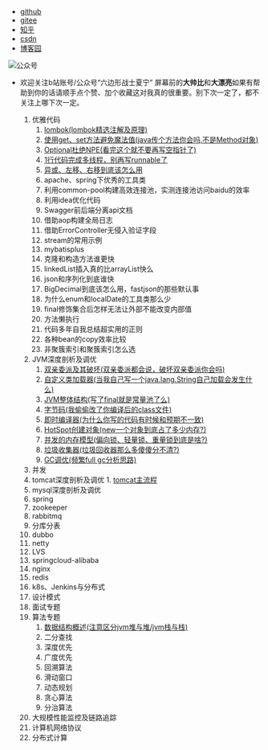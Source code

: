 * [github](https://github.com/edanlx/SealBook)
* [gitee](https://gitee.com/seal_li/SealBook)
* [知乎](https://zhuanlan.zhihu.com/p/338222208)
* [csdn](https://blog.csdn.net/seal_li/article/details/111415366)
* [博客园](https://www.cnblogs.com/sealLee/articles/14748368.html)


![公众号](https://img-blog.csdnimg.cn/img_convert/1222177deb71e8c365b50e45b190a6c2.png)
* 欢迎关注b站账号/公众号“六边形战士夏宁”
屏幕前的**大帅比**和**大漂亮**如果有帮助到你的话请顺手点个赞、加个收藏这对我真的很重要。别下次一定了，都不关注上哪下次一定。

  1. 优雅代码
        1. [lombok(lombok精选注解及原理)](https://www.cnblogs.com/sealLee/p/13585767.html)
        2. [使用get、set方法避免魔法值(java传个方法你会吗,不是Method对象)](https://www.cnblogs.com/sealLee/p/13585810.html)
        3. [Optional杜绝NPE(看完这个就不要再写空指针了)](https://www.cnblogs.com/sealLee/p/13888669.html)
        4. [1行代码完成多线程，别再写runnable了](https://www.cnblogs.com/sealLee/p/13894504.html)
        5. [异或、左移、右移到底该怎么用](https://www.cnblogs.com/sealLee/p/14106526.html)
        6. apache、spring下优秀的工具类
        7. 利用common-pool构建高效连接池，实测连接池访问baidu的效率
        8. 利用idea优化代码
        9. Swagger前后端分离api文档
        10. 借助aop构建全局日志
        11. 借助ErrorController无侵入验证字段
        12. stream的常用示例
        13. mybatisplus
        14. 克隆和构造方法谁更快
        15. linkedList插入真的比arrayList快么
        16. json和序列化到底谁快
        17. BigDecimal到底该怎么用，fastjson的那些默认事
        18. 为什么enum和localDate的工具类那么少
        19. final修饰集合后怎样无法让外部不能改变内部值
        20. 方法懒执行
        21. 代码多年自我总结超实用的正则
        22. 各种bean的copy效率比较
        23. 非聚簇索引和聚簇索引怎么选
  2. JVM深度剖析及调优
        1. [双亲委派及其破坏(双亲委派都会说，破坏双亲委派你会吗)](https://www.cnblogs.com/sealLee/p/13585743.html)
        2. [自定义类加载器(当我自己写一个java.lang.String自己加载会发生什么)](https://www.cnblogs.com/sealLee/p/13619102.html)
        3. [JVM整体结构(写了final就是常量池了么)](https://www.cnblogs.com/sealLee/p/14748378.html)
        4. [字节码(我偷偷改了你编译后的class文件)](https://www.cnblogs.com/sealLee/p/13961861.html) 
        5. [即时编译器(为什么你写的代码有时候和预期不一致)](https://www.cnblogs.com/sealLee/p/14018257.html)
        6. [HotSpot创建对象(new一个对象到底占了多少内存?)](https://www.cnblogs.com/sealLee/p/14748385.html)
        7. [并发的内存模型(偏向锁、轻量锁、重量锁到底是啥?)](https://www.cnblogs.com/sealLee/p/14020143.html)
        8. [垃圾收集器(垃圾回收器那么多傻傻分不清?)](https://www.cnblogs.com/sealLee/p/14022657.html) 
        9. [GC调优(频繁full gc分析思路)](https://www.cnblogs.com/sealLee/p/14022661.html)
  3. 并发 
  4. tomcat深度剖析及调优
          1. [tomcat主流程](https://www.cnblogs.com/sealLee/p/14100544.html)
  5. mysql深度剖析及调优
  6. spring
  7. zookeeper
  8. rabbitmq
  9. 分库分表
  10. dubbo
  11. netty
  12. LVS
  13. springcloud-alibaba
  14. nginx
  15. redis
  16. k8s、Jenkins与分布式
  17. 设计模式
  18. 面试专题
  19. 算法专题
         1. [数据结构概述(注意区分jvm堆与堆/jvm栈与栈)](https://www.cnblogs.com/sealLee/p/14100545.html)
         2. 二分查找
         3. 深度优先
         4. 广度优先
         5. 回溯算法
         6. 滑动窗口
         7. 动态规划
         8. 贪心算法
         9. 分治算法
  20. 大规模性能监控及链路追踪
  21. 计算机网络协议
  22. 分布式计算    